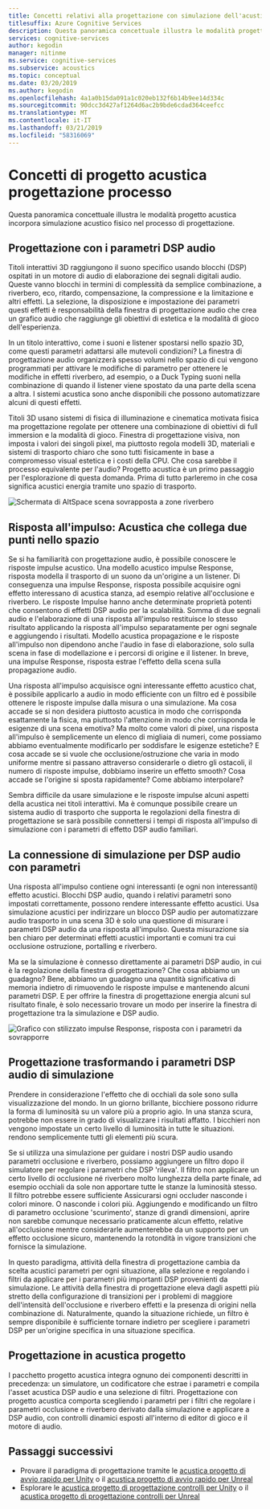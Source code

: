 ```yaml
---
title: Concetti relativi alla progettazione con simulazione dell'acustica
titlesuffix: Azure Cognitive Services
description: Questa panoramica concettuale illustra le modalità progetto acustica incorpora simulazione acustico al processo di progettazione.
services: cognitive-services
author: kegodin
manager: nitinme
ms.service: cognitive-services
ms.subservice: acoustics
ms.topic: conceptual
ms.date: 03/20/2019
ms.author: kegodin
ms.openlocfilehash: 4a1a0b15da091a1c020eb132f6b14b9ee14d334c
ms.sourcegitcommit: 90dcc3d427af1264d6ac2b9bde6cdad364ceefcc
ms.translationtype: MT
ms.contentlocale: it-IT
ms.lasthandoff: 03/21/2019
ms.locfileid: "58316069"
---
```

# <a name="project-acoustics-design-process-concepts"></a>Concetti di progetto acustica progettazione processo

Questa panoramica concettuale illustra le modalità progetto acustica incorpora simulazione acustico fisico nel processo di progettazione.

## <a name="sound-design-with-audio-dsp-parameters"></a>Progettazione con i parametri DSP audio

Titoli interattivi 3D raggiungono il suono specifico usando blocchi (DSP) ospitati in un motore di audio di elaborazione dei segnali digitali audio. Queste vanno blocchi in termini di complessità da semplice combinazione, a riverbero, eco, ritardo, compensazione, la compressione e la limitazione e altri effetti. La selezione, la disposizione e impostazione dei parametri questi effetti è responsabilità della finestra di progettazione audio che crea un grafico audio che raggiunge gli obiettivi di estetica e la modalità di gioco dell'esperienza.

In un titolo interattivo, come i suoni e listener spostarsi nello spazio 3D, come questi parametri adattarsi alle mutevoli condizioni? La finestra di progettazione audio organizzerà spesso volumi nello spazio di cui vengono programmati per attivare le modifiche di parametro per ottenere le modifiche in effetti riverbero, ad esempio, o a Duck Typing suoni nella combinazione di quando il listener viene spostato da una parte della scena a altra. I sistemi acustica sono anche disponibili che possono automatizzare alcuni di questi effetti.

Titoli 3D usano sistemi di fisica di illuminazione e cinematica motivata fisica ma progettazione regolate per ottenere una combinazione di obiettivi di full immersion e la modalità di gioco. Finestra di progettazione visiva, non imposta i valori dei singoli pixel, ma piuttosto regola modelli 3D, materiali e sistemi di trasporto chiaro che sono tutti fisicamente in base a compromesso visual estetica e i costi della CPU. Che cosa sarebbe il processo equivalente per l'audio? Progetto acustica è un primo passaggio per l'esplorazione di questa domanda. Prima di tutto parleremo in che cosa significa acustici energia tramite uno spazio di trasporto.

![Schermata di AltSpace scena sovrapposta a zone riverbero](media/reverb-zones-altspace.png)

## <a name="impulse-responses-acoustically-connecting-two-points-in-space"></a>Risposta all'impulso: Acustica che collega due punti nello spazio

Se si ha familiarità con progettazione audio, è possibile conoscere le risposte impulse acustico. Una modello acustico impulse Response, risposta modella il trasporto di un suono da un'origine a un listener. Di conseguenza una impulse Response, risposta possibile acquisire ogni effetto interessano di acustica stanza, ad esempio relative all'occlusione e riverbero. Le risposte Impulse hanno anche determinate proprietà potenti che consentono di effetti DSP audio per la scalabilità. Somma di due segnali audio e l'elaborazione di una risposta all'impulso restituisce lo stesso risultato applicando la risposta all'impulso separatamente per ogni segnale e aggiungendo i risultati. Modello acustica propagazione e le risposte all'impulso non dipendono anche l'audio in fase di elaborazione, solo sulla scena in fase di modellazione e i percorsi di origine e il listener. In breve, una impulse Response, risposta estrae l'effetto della scena sulla propagazione audio.

Una risposta all'impulso acquisisce ogni interessante effetto acustico chat, è possibile applicarlo a audio in modo efficiente con un filtro ed è possibile ottenere le risposte impulse dalla misura o una simulazione. Ma cosa accade se si non desidera piuttosto acustica in modo che corrisponda esattamente la fisica, ma piuttosto l'attenzione in modo che corrisponda le esigenze di una scena emotiva? Ma molto come valori di pixel, una risposta all'impulso è semplicemente un elenco di migliaia di numeri, come possiamo abbiamo eventualmente modificarlo per soddisfare le esigenze estetiche? E cosa accade se si vuole che occlusione/ostruzione che varia in modo uniforme mentre si passano attraverso considerarle o dietro gli ostacoli, il numero di risposte impulse, dobbiamo inserire un effetto smooth? Cosa accade se l'origine si sposta rapidamente? Come abbiamo interpolare?

Sembra difficile da usare simulazione e le risposte impulse alcuni aspetti della acustica nei titoli interattivi. Ma è comunque possibile creare un sistema audio di trasporto che supporta le regolazioni della finestra di progettazione se sarà possibile connettersi i tempi di risposta all'impulso di simulazione con i parametri di effetto DSP audio familiari.

## <a name="connecting-simulation-to-audio-dsp-with-parameters"></a>La connessione di simulazione per DSP audio con parametri

Una risposta all'impulso contiene ogni interessanti (e ogni non interessanti) effetto acustici. Blocchi DSP audio, quando i relativi parametri sono impostati correttamente, possono rendere interessante effetto acustici. Usa simulazione acustici per indirizzare un blocco DSP audio per automatizzare audio trasporto in una scena 3D è solo una questione di misurare i parametri DSP audio da una risposta all'impulso. Questa misurazione sia ben chiaro per determinati effetti acustici importanti e comuni tra cui occlusione ostruzione, portalling e riverbero.

Ma se la simulazione è connesso direttamente ai parametri DSP audio, in cui è la regolazione della finestra di progettazione? Che cosa abbiamo un guadagno? Bene, abbiamo un guadagno una quantità significativa di memoria indietro di rimuovendo le risposte impulse e mantenendo alcuni parametri DSP. E per offrire la finestra di progettazione energia alcuni sul risultato finale, è solo necessario trovare un modo per inserire la finestra di progettazione tra la simulazione e DSP audio.

![Grafico con stilizzato impulse Response, risposta con i parametri da sovrapporre](media/acoustic-parameters.png)

## <a name="sound-design-by-transforming-audio-dsp-parameters-from-simulation"></a>Progettazione trasformando i parametri DSP audio di simulazione

Prendere in considerazione l'effetto che di occhiali da sole sono sulla visualizzazione del mondo. In un giorno brillante, bicchiere possono ridurre la forma di luminosità su un valore più a proprio agio. In una stanza scura, potrebbe non essere in grado di visualizzare i risultati affatto. I bicchieri non vengono impostate un certo livello di luminosità in tutte le situazioni. rendono semplicemente tutti gli elementi più scura.

Se si utilizza una simulazione per guidare i nostri DSP audio usando parametri occlusione e riverbero, possiamo aggiungere un filtro dopo il simulatore per regolare i parametri che DSP 'rileva'. Il filtro non applicare un certo livello di occlusione né riverbero molto lunghezza della parte finale, ad esempio occhiali da sole non apportare tutte le stanze la luminosità stesso. Il filtro potrebbe essere sufficiente Assicurarsi ogni occluder nasconde i colori minore. O nasconde i colori più. Aggiungendo e modificando un filtro di parametro occlusione 'scurimento', stanze di grandi dimensioni, aprire non sarebbe comunque necessario praticamente alcun effetto, relative all'occlusione mentre considerarle aumenterebbe da un supporto per un effetto occlusione sicuro, mantenendo la rotondità in vigore transizioni che fornisce la simulazione.

In questo paradigma, attività della finestra di progettazione cambia da scelta acustici parametri per ogni situazione, alla selezione e regolando i filtri da applicare per i parametri più importanti DSP provenienti da simulazione. Le attività della finestra di progettazione eleva dagli aspetti più stretto della configurazione di transizioni per i problemi di maggiore dell'intensità dell'occlusione e riverbero effetti e la presenza di origini nella combinazione di. Naturalmente, quando la situazione richiede, un filtro è sempre disponibile è sufficiente tornare indietro per scegliere i parametri DSP per un'origine specifica in una situazione specifica.

## <a name="sound-design-in-project-acoustics"></a>Progettazione in acustica progetto

I pacchetto progetto acustica integra ognuno dei componenti descritti in precedenza: un simulatore, un codificatore che estrae i parametri e compila l'asset acustica DSP audio e una selezione di filtri. Progettazione con progetto acustica comporta scegliendo i parametri per i filtri che regolare i parametri occlusione e riverbero derivato dalla simulazione e applicare a DSP audio, con controlli dinamici esposti all'interno di editor di gioco e il motore di audio.

## <a name="next-steps"></a>Passaggi successivi
* Provare il paradigma di progettazione tramite le [acustica progetto di avvio rapido per Unity](unity-quickstart.md) o il [acustica progetto di avvio rapido per Unreal](unreal-quickstart.md)
* Esplorare le [acustica progetto di progettazione controlli per Unity](unity-workflow.md) o il [acustica progetto di progettazione controlli per Unreal](unreal-workflow.md)

